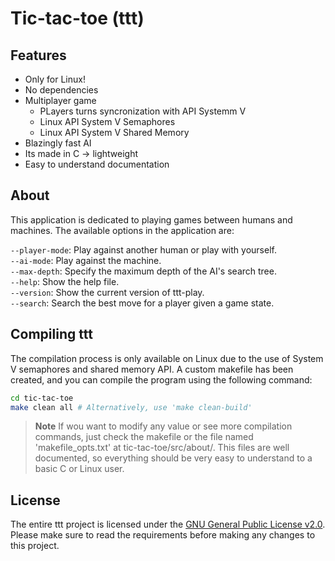 # Tic-tac-toe (ttt)

## Features

- Only for Linux!
- No dependencies
- Multiplayer game
    - PLayers turns syncronization with API Systemm V
    - Linux API System V Semaphores
    - Linux API System V Shared Memory
- Blazingly fast AI
- Its made in C → lightweight
- Easy to understand documentation

## About
This application is dedicated to playing games between humans and machines. The available options in the application are:

`--player-mode`: Play against another human or play with yourself.<br>
`--ai-mode`: Play against the machine.<br>
`--max-depth`: Specify the maximum depth of the AI's search tree.<br>
`--help`: Show the help file.<br>
`--version`: Show the current version of ttt-play.<br>
`--search`: Search the best move for a player given a game state. <br>

## Compiling ttt
The compilation process is only available on Linux due to the use of System V semaphores and shared memory API. A custom makefile has been created, and you can compile the program using the following command:

```bash
cd tic-tac-toe
make clean all # Alternatively, use 'make clean-build'
```
> **Note**
> If wou want to modify any value or see more compilation commands, just check the makefile or the file named 'makefile_opts.txt' at tic-tac-toe/src/about/. This files are well documented, so everything should be very easy to understand to a basic C or Linux user.

## License
The entire ttt project is licensed under the [GNU General Public License v2.0](License). Please make sure to read the requirements before making any changes to this project.
